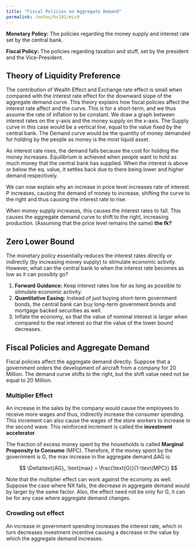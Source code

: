 ```yaml
---
title: "Fiscal Policies on Aggregate Demand"
permalink: /notes/hs101/mic9
---
```


**Monetary Policy:** The policies regarding the money supply and interest rate set by the central bank.

**Fiscal Policy:** The policies regarding taxation and stuff, set by the president and the Vice-President.



## Theory of Liquidity Preference

The contribution of Wealth Effect and Exchange rate effect is small when compared with the interest rate effect for the downward slope of the aggregate demand curve. This theory explains how fiscal policies affect the interest rate affect and the curve. This is for a short-term, and we thus assume the rate of inflation to be constant. We draw a graph between interest rates on the y-axis and the money supply on the x-axis. The Supply curve in this case would be a vertical line, equal to the value fixed by the central bank. The Demand curve would be the quantity of money demanded for holding by the people as money is the most liquid asset.

As interest rate rises, the demand falls because the cost for holding the money increases. Equilibrium is achieved when people want to hold as much money that the central bank has supplied. When the interest is above or below the eq. value, it settles back due to there being lower and higher demand respectively.

We can now explain why an increase in price level increases rate of interest. $\text{P}$ increases, causing the demand of money to increase, shifting the curve to the right and thus causing the interest rate to rise.

When money supply increases, this causes the interest rates to fall. This causes the aggregate demand curve to shift to the right, increasing production. (Assuming that the price level remains the same) **the fk?**



## Zero Lower Bound

The monetary policy essentially reduces the interest rates directly or indirectly (by increasing money supply) to stimulate economic activity. However, what can the central bank to when the interest rate becomes as low as it can possibly go?

1. **Forward Guidance:** Keep interest rates low for as long as possible to stimulate economic activity.
2. **Quantitative Easing:**  Instead of just buying short-term government bonds, the central bank can buy long-term government bonds and mortgage backed securities as well.
3. Inflate the economy, so that the value of nominal interest is larger when compared to the real interest so that the value of the lower bound decreases.



## Fiscal Policies and Aggregate Demand

Fiscal policies affect the aggregate demand directly. Suppose that a government orders the development of aircraft from a company for 20 Million. The demand curve shifts to the right, but the shift value need not be equal to 20 Million. 

### Multiplier Effect

An increase in the sales by the company would cause the employees to receive more wages and thus, indirectly increase the consumer spending. This increment can also cause the wages of the store workers to increase in the second wave. This reinforced increment is called the **investment accelerator**. 

The fraction of excess money spent by the households is called **Marginal Propensity to Consume** (MPC). Therefore, if the money spent by the government is $\text{G}$, the max increase in the aggregate demand $\Delta\text{AG}$ is:

$$
\Delta\text{AG}_ \text{max} = \frac{\text{G}}{1-\text{MPC}}
$$

Note that the multiplier effect can work against the economy as well. Suppose the case where NX falls, the decrease in aggregate demand would by larger by the same factor. Also, the effect need not be only for G, it can be for any case where aggregate demand changes.

### Crowding out effect

An increase in government spending increases the interest rate, which in turn decreases investment incentive causing a decrease in the value by which the aggregate demand increases.
